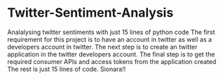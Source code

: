 # Twitter-Sentiment-Analysis
Analalysing twitter sentiments with just 15 lines of python code
The first requirement for this project is to have an account in twitter as well as a developers account in twitter.
The next step is to create an twitter application in the twitter developers account.
The final step is to get the required consumer APIs and access tokens from the application created
The rest is just 15 lines of code.
Sionara!!

